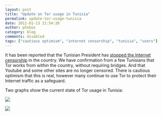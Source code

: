 ```yaml
---
layout: post
title: "Update on Tor usage in Tunisia"
permalink: update-tor-usage-tunisia
date: 2011-01-13 21:54:20
author: phobos
category: blog
comments: disabled
tags: ["cautious optimism", "internet censorship", "tunisia", "users"]
---
```


It has been reported that the Tunisian President has [stopped the Internet censorship](http://english.aljazeera.net/news/africa/2011/01/2011113192110570350.html) in the country. We have confirmation from a few Tunisians that Tor works from within the country, without requiring bridges. And that Youtube and some other sites are no longer censored. There is cautious optimism that this is real, however many continue to use Tor to protect their Internet traffic as a safeguard.

Two graphs show the current state of Tor usage in Tunisia:

![](https://blog.torproject.org/files/bridge-users-2011-01-14-tn-2010-10-16.png)

![](https://blog.torproject.org/files/direct-users-2011-01-14-tn-2010-10-16.png)

